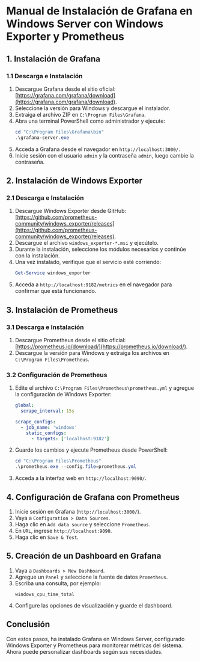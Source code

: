 # Manual de Instalación de Grafana en Windows Server con Windows Exporter y Prometheus

## 1. Instalación de Grafana
### 1.1 Descarga e Instalación
1. Descargue Grafana desde el sitio oficial: [https://grafana.com/grafana/download](https://grafana.com/grafana/download).
2. Seleccione la versión para Windows y descargue el instalador.
3. Extraiga el archivo ZIP en `C:\Program Files\Grafana`.
4. Abra una terminal PowerShell como administrador y ejecute:
   ```powershell
   cd "C:\Program Files\Grafana\bin"
   .\grafana-server.exe
   ```
5. Acceda a Grafana desde el navegador en `http://localhost:3000/`.
6. Inicie sesión con el usuario `admin` y la contraseña `admin`, luego cambie la contraseña.

## 2. Instalación de Windows Exporter
### 2.1 Descarga e Instalación
1. Descargue Windows Exporter desde GitHub: [https://github.com/prometheus-community/windows_exporter/releases](https://github.com/prometheus-community/windows_exporter/releases).
2. Descargue el archivo `windows_exporter-*.msi` y ejecútelo.
3. Durante la instalación, seleccione los módulos necesarios y continúe con la instalación.
4. Una vez instalado, verifique que el servicio esté corriendo:
   ```powershell
   Get-Service windows_exporter
   ```
5. Acceda a `http://localhost:9182/metrics` en el navegador para confirmar que está funcionando.

## 3. Instalación de Prometheus
### 3.1 Descarga e Instalación
1. Descargue Prometheus desde el sitio oficial: [https://prometheus.io/download/](https://prometheus.io/download/).
2. Descargue la versión para Windows y extraiga los archivos en `C:\Program Files\Prometheus`.

### 3.2 Configuración de Prometheus
1. Edite el archivo `C:\Program Files\Prometheus\prometheus.yml` y agregue la configuración de Windows Exporter:
   ```yaml
   global:
     scrape_interval: 15s

   scrape_configs:
     - job_name: 'windows'
       static_configs:
         - targets: ['localhost:9182']
   ```
2. Guarde los cambios y ejecute Prometheus desde PowerShell:
   ```powershell
   cd "C:\Program Files\Prometheus"
   .\prometheus.exe --config.file=prometheus.yml
   ```
3. Acceda a la interfaz web en `http://localhost:9090/`.

## 4. Configuración de Grafana con Prometheus
1. Inicie sesión en Grafana (`http://localhost:3000/`).
2. Vaya a `Configuration > Data Sources`.
3. Haga clic en `Add data source` y seleccione `Prometheus`.
4. En `URL`, ingrese `http://localhost:9090`.
5. Haga clic en `Save & Test`.

## 5. Creación de un Dashboard en Grafana
1. Vaya a `Dashboards > New Dashboard`.
2. Agregue un `Panel` y seleccione la fuente de datos `Prometheus`.
3. Escriba una consulta, por ejemplo:
   ```
   windows_cpu_time_total
   ```
4. Configure las opciones de visualización y guarde el dashboard.

## Conclusión
Con estos pasos, ha instalado Grafana en Windows Server, configurado Windows Exporter y Prometheus para monitorear métricas del sistema. Ahora puede personalizar dashboards según sus necesidades.
